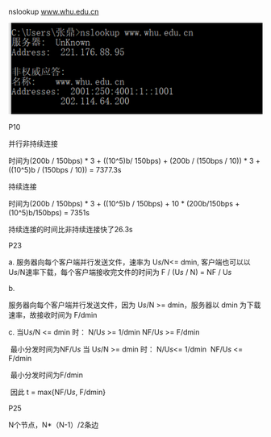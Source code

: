 nslookup www.whu.edu.cn

![](1.png)



P10

并行非持续连接

时间为(200b / 150bps) * 3 + ((10^5)b/ 150bps) + (200b / (150bps / 10)) * 3 + ((10^5)b / (150bps / 10)) = 7377.3s

持续连接

时间为(200b / 150bps) * 3 + ((10^5)b / 150bps) + 10 * (200b/150bps + (10^5)b/150bps) = 7351s

持续连接的时间比非持续连接快了26.3s



P23

a.
服务器向每个客户端并行发送文件，速率为 U*s*/N<= dmin, 客户端也可以以U*s*/N速率下载，每个客户端接收完文件的时间为 F / (U*s* / N) = NF / U*s*

b.

服务器向每个客户端并行发送文件，因为 U*s*/N >= dmin，服务器以 dmin 为下载速率，故接收时间为 F/dmin

c.
当U*s*/N <= dmin 时：
        N/U*s* >= 1/dmin
        NF/U*s* >= F/dmin

​        最小分发时间为NF/U*s*
当 U*s*/N >= dmin 时：
​        N/U*s*<= 1/dmin
​        NF/U*s* <= F/dmin

​         最小分发时间为F/dmin

​        因此 t = max{NF/U*s*, F/dmin}



P25

N个节点，N*（N-1）/2条边





